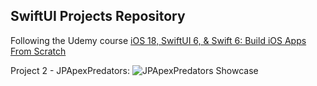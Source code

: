 ## SwiftUI Projects Repository
Following the Udemy course [iOS 18, SwiftUI 6, & Swift 6: Build iOS Apps From Scratch](https://www.udemy.com/course/ios-15-app-development-with-swiftui-3-and-swift-5/?couponCode=ST14MT150425G2)

Project 2 - JPApexPredators:
![JPApexPredators Showcase](https://media4.giphy.com/media/v1.Y2lkPTc5MGI3NjExbG5sMjc2YzFiYXdsOXQ0aGkwZGh1cDN2cHV2dnhjczBpZWZiNnF4YSZlcD12MV9pbnRlcm5hbF9naWZfYnlfaWQmY3Q9Zw/Pp3VmA4G8PUkrAircU/giphy.gif)